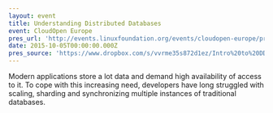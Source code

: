 ```yaml
---
layout: event
title: Understanding Distributed Databases
event: CloudOpen Europe
pres_url: 'http://events.linuxfoundation.org/events/cloudopen-europe/program/schedule'
date: 2015-10-05T00:00:00.000Z
pres_source: 'https://www.dropbox.com/s/vvrme35s872d1ez/Intro%20to%20DD.key?dl=0'
---
```


Modern applications store a lot data and demand high availability of access to it. To cope with this increasing need, developers have long struggled with scaling, sharding and synchronizing multiple instances of traditional databases.

